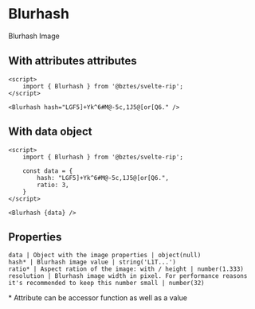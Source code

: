 # Blurhash

Blurhash Image

## With attributes attributes

```example
<script>
    import { Blurhash } from '@bztes/svelte-rip';
</script>

<Blurhash hash="LGF5]+Yk^6#M@-5c,1J5@[or[Q6." />
```

## With data object

```example
<script>
    import { Blurhash } from '@bztes/svelte-rip';

    const data = {
        hash: "LGF5]+Yk^6#M@-5c,1J5@[or[Q6.",
        ratio: 3,
    }
</script>

<Blurhash {data} />
```

## Properties

```properties
data | Object with the image properties | object(null)
hash* | Blurhash image value | string('L1T...')
ratio* | Aspect ration of the image: with / height | number(1.333)
resolution | Blurhash image width in pixel. For performance reasons it's recommended to keep this number small | number(32)
```

\* Attribute can be accessor function as well as a value
